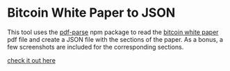 # Bitcoin White Paper to JSON

This tool uses the [pdf-parse](https://www.npmjs.com/package/pdf-parse) npm package to read the [bitcoin white paper](https://bitcoin.org/en/bitcoin-paper) pdf file and create a JSON file with the sections of the paper. As a bonus, a few screenshots are included for the corresponding sections.

[check it out here](https://raw.githubusercontent.com/samuelfox1/bitcoin-whitepaper-json/main/bitcoin.json)
